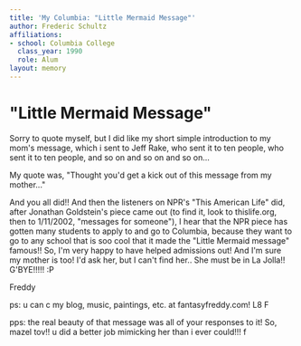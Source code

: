 ```yaml
---
title: 'My Columbia: "Little Mermaid Message"'
author: Frederic Schultz
affiliations:
- school: Columbia College
  class_year: 1990
  role: Alum
layout: memory
---
```


# "Little Mermaid Message"

Sorry to quote myself, but I did like my short simple introduction to my mom's message, which i sent to Jeff Rake, who sent it to ten people, who sent it to ten people, and so on and so on and so on...

My quote was, "Thought you'd get a kick out of this message from my mother..."

And you all did!!   And then the listeners on NPR's "This American Life" did, after Jonathan Goldstein's piece came out (to find it, look to thislife.org, then to 1/11/2002, "messages for someone"),  I hear that the NPR piece has gotten many students to apply to and go to Columbia, because they want to go to any school that is soo cool that it made the "Little Mermaid message" famous!!  So, I'm very happy to have helped admissions out!  And I'm sure my mother is too!  I'd ask her, but I can't find her.. She must be in La Jolla!!  G'BYE!!!!!  :P

Freddy

ps: u can c my blog, music, paintings, etc. at fantasyfreddy.com! L8   F

pps: the real beauty of that message was all of your responses to it!  So, mazel tov!!  u did a better job mimicking her than i ever could!!!  f

